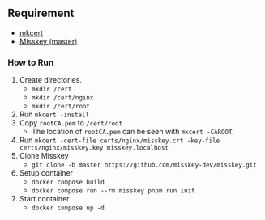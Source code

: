 ## Requirement
- [mkcert](https://github.com/FiloSottile/mkcert)
- [Misskey (master)](https://github.com/misskey-dev/misskey)

### How to Run
1. Create directories.
    - `mkdir /cert`
    - `mkdir /cert/nginx`
    - `mkdir /cert/root`
2. Run `mkcert -install`
3. Copy `rootCA.pem` to `/cert/root`
    - The location of `rootCA.pem` can be seen with `mkcert -CAROOT`.
4. Run `mkcert -cert-file certs/nginx/misskey.crt -key-file certs/nginx/misskey.key misskey.localhost`
5. Clone Misskey
    - `git clone -b master https://github.com/misskey-dev/misskey.git`
6. Setup container
    - `docker compose build`
    - `docker compose run --rm misskey pnpm run init`
7. Start container
    - `docker compose up -d`
